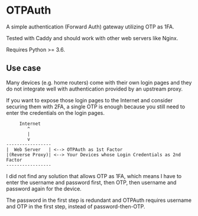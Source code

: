 # OTPAuth

A simple authentication (Forward Auth) gateway utilizing OTP as 1FA.

Tested with Caddy and should work with other web servers like Nginx.

Requires Python >= 3.6.

## Use case

Many devices (e.g. home routers) come with their own login pages and they do not integrate well with authentication provided by an upstream proxy.

If you want to expose those login pages to the Internet and consider securing them with 2FA, a single OTP is enough because you still need to enter the credentials on the login pages.

```
     Internet
        ^
        |
        v
-----------------
|  Web Server   | <--> OTPAuth as 1st Factor
|(Reverse Proxy)| <--> Your Devices whose Login Credentials as 2nd Factor
-----------------

```

I did not find any solution that allows OTP as 1FA, which means I have to enter the username and password first, then OTP, then username and password again for the device.

The password in the first step is redundant and OTPAuth requires username and OTP in the first step, instead of password-then-OTP.